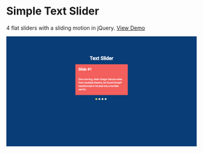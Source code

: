 # Simple Text Slider
4 flat sliders with a sliding motion in jQuery.
[View Demo](https://chinyi3005.github.io/100websites/11-simple-slider/index.html)

![text slider](./text-slider.png)